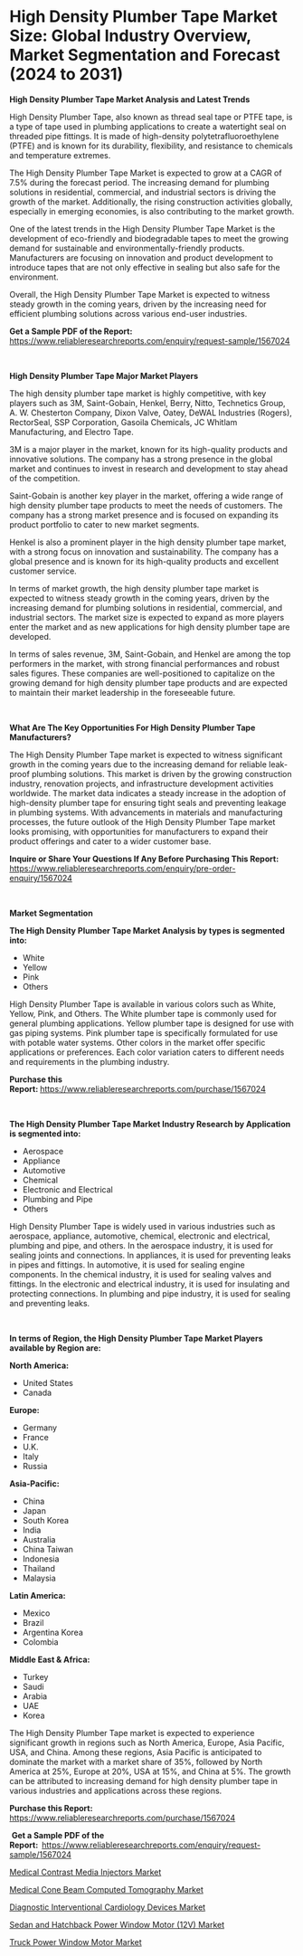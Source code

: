 <p><h1>High Density Plumber Tape Market Size: Global Industry Overview, Market Segmentation and Forecast (2024 to 2031)</h1></p><p><strong>High Density Plumber Tape Market Analysis and Latest Trends</strong></p>
<p><p>High Density Plumber Tape, also known as thread seal tape or PTFE tape, is a type of tape used in plumbing applications to create a watertight seal on threaded pipe fittings. It is made of high-density polytetrafluoroethylene (PTFE) and is known for its durability, flexibility, and resistance to chemicals and temperature extremes. </p><p>The High Density Plumber Tape Market is expected to grow at a CAGR of 7.5% during the forecast period. The increasing demand for plumbing solutions in residential, commercial, and industrial sectors is driving the growth of the market. Additionally, the rising construction activities globally, especially in emerging economies, is also contributing to the market growth.</p><p>One of the latest trends in the High Density Plumber Tape Market is the development of eco-friendly and biodegradable tapes to meet the growing demand for sustainable and environmentally-friendly products. Manufacturers are focusing on innovation and product development to introduce tapes that are not only effective in sealing but also safe for the environment.</p><p>Overall, the High Density Plumber Tape Market is expected to witness steady growth in the coming years, driven by the increasing need for efficient plumbing solutions across various end-user industries.</p></p>
<p><strong>Get a Sample PDF of the Report:&nbsp;</strong> <a href="https://www.reliableresearchreports.com/enquiry/request-sample/1567024">https://www.reliableresearchreports.com/enquiry/request-sample/1567024</a></p>
<p>&nbsp;</p>
<p><strong>High Density Plumber Tape Major Market Players</strong></p>
<p><p>The high density plumber tape market is highly competitive, with key players such as 3M, Saint-Gobain, Henkel, Berry, Nitto, Technetics Group, A. W. Chesterton Company, Dixon Valve, Oatey, DeWAL Industries (Rogers), RectorSeal, SSP Corporation, Gasoila Chemicals, JC Whitlam Manufacturing, and Electro Tape. </p><p>3M is a major player in the market, known for its high-quality products and innovative solutions. The company has a strong presence in the global market and continues to invest in research and development to stay ahead of the competition. </p><p>Saint-Gobain is another key player in the market, offering a wide range of high density plumber tape products to meet the needs of customers. The company has a strong market presence and is focused on expanding its product portfolio to cater to new market segments. </p><p>Henkel is also a prominent player in the high density plumber tape market, with a strong focus on innovation and sustainability. The company has a global presence and is known for its high-quality products and excellent customer service. </p><p>In terms of market growth, the high density plumber tape market is expected to witness steady growth in the coming years, driven by the increasing demand for plumbing solutions in residential, commercial, and industrial sectors. The market size is expected to expand as more players enter the market and as new applications for high density plumber tape are developed. </p><p>In terms of sales revenue, 3M, Saint-Gobain, and Henkel are among the top performers in the market, with strong financial performances and robust sales figures. These companies are well-positioned to capitalize on the growing demand for high density plumber tape products and are expected to maintain their market leadership in the foreseeable future.</p></p>
<p>&nbsp;</p>
<p><strong>What Are The Key Opportunities For High Density Plumber Tape Manufacturers?</strong></p>
<p><p>The High Density Plumber Tape market is expected to witness significant growth in the coming years due to the increasing demand for reliable leak-proof plumbing solutions. This market is driven by the growing construction industry, renovation projects, and infrastructure development activities worldwide. The market data indicates a steady increase in the adoption of high-density plumber tape for ensuring tight seals and preventing leakage in plumbing systems. With advancements in materials and manufacturing processes, the future outlook of the High Density Plumber Tape market looks promising, with opportunities for manufacturers to expand their product offerings and cater to a wider customer base.</p></p>
<p><strong>Inquire or Share Your Questions If Any Before Purchasing This Report:</strong> <a href="https://www.reliableresearchreports.com/enquiry/pre-order-enquiry/1567024">https://www.reliableresearchreports.com/enquiry/pre-order-enquiry/1567024</a></p>
<p>&nbsp;</p>
<p><strong>Market Segmentation</strong></p>
<p><strong>The High Density Plumber Tape Market Analysis by types is segmented into:</strong></p>
<p><ul><li>White</li><li>Yellow</li><li>Pink</li><li>Others</li></ul></p>
<p><p>High Density Plumber Tape is available in various colors such as White, Yellow, Pink, and Others. The White plumber tape is commonly used for general plumbing applications. Yellow plumber tape is designed for use with gas piping systems. Pink plumber tape is specifically formulated for use with potable water systems. Other colors in the market offer specific applications or preferences. Each color variation caters to different needs and requirements in the plumbing industry.</p></p>
<p><strong>Purchase this Report:&nbsp;</strong><a href="https://www.reliableresearchreports.com/purchase/1567024">https://www.reliableresearchreports.com/purchase/1567024</a></p>
<p>&nbsp;</p>
<p><strong>The High Density Plumber Tape Market Industry Research by Application is segmented into:</strong></p>
<p><ul><li>Aerospace</li><li>Appliance</li><li>Automotive</li><li>Chemical</li><li>Electronic and Electrical</li><li>Plumbing and Pipe</li><li>Others</li></ul></p>
<p><p>High Density Plumber Tape is widely used in various industries such as aerospace, appliance, automotive, chemical, electronic and electrical, plumbing and pipe, and others. In the aerospace industry, it is used for sealing joints and connections. In appliances, it is used for preventing leaks in pipes and fittings. In automotive, it is used for sealing engine components. In the chemical industry, it is used for sealing valves and fittings. In the electronic and electrical industry, it is used for insulating and protecting connections. In plumbing and pipe industry, it is used for sealing and preventing leaks.</p></p>
<p>&nbsp;</p>
<p><strong>In terms of Region, the High Density Plumber Tape Market Players available by Region are:</strong></p>
<p>
    <p> <strong> North America: </strong>
        <ul>
            <li>United States</li>
            <li>Canada</li>
        </ul>
        </p> 
    <p> <strong> Europe: </strong>
        <ul>
            <li>Germany</li>
            <li>France</li>
            <li>U.K.</li>
            <li>Italy</li>
            <li>Russia</li>
        </ul>
        </p> 
    <p> <strong> Asia-Pacific: </strong>
        <ul>
            <li>China</li>
            <li>Japan</li>
            <li>South Korea</li>
            <li>India</li>
            <li>Australia</li>
            <li>China Taiwan</li>
            <li>Indonesia</li>
            <li>Thailand</li>
            <li>Malaysia</li>
        </ul>
        </p> 
    <p> <strong> Latin America: </strong>
        <ul>
            <li>Mexico</li>
            <li>Brazil</li>
            <li>Argentina Korea</li>
            <li>Colombia</li>
        </ul>
        </p> 
    <p> <strong> Middle East & Africa: </strong>
        <ul>
            <li>Turkey</li>
            <li>Saudi</li>
            <li>Arabia</li>
            <li>UAE</li>
            <li>Korea</li>
        </ul>
    </p>
    </p>
<p><p>The High Density Plumber Tape market is expected to experience significant growth in regions such as North America, Europe, Asia Pacific, USA, and China. Among these regions, Asia Pacific is anticipated to dominate the market with a market share of 35%, followed by North America at 25%, Europe at 20%, USA at 15%, and China at 5%. The growth can be attributed to increasing demand for high density plumber tape in various industries and applications across these regions.</p></p>
<p><strong>Purchase this Report: </strong><a href="https://www.reliableresearchreports.com/purchase/1567024">https://www.reliableresearchreports.com/purchase/1567024</a></p>
<p>&nbsp;<strong>Get a Sample PDF of the Report:&nbsp;&nbsp;</strong><a href="https://www.reliableresearchreports.com/enquiry/request-sample/1567024">https://www.reliableresearchreports.com/enquiry/request-sample/1567024</a></p>
<p><strong></strong></p>
<p><p><a href="https://github.com/kosella/Market-Research-Report-List-1/blob/main/medical-contrast-media-injectors-market.md">Medical Contrast Media Injectors Market</a></p><p><a href="https://github.com/nathandecarvalho/Market-Research-Report-List-1/blob/main/medical-cone-beam-computed-tomography-market.md">Medical Cone Beam Computed Tomography Market</a></p><p><a href="https://github.com/kufem1/Market-Research-Report-List-1/blob/main/diagnostic-interventional-cardiology-devices-market.md">Diagnostic Interventional Cardiology Devices Market</a></p><p><a href="https://issuu.com/reportprime-2/docs/sedan-and-hatchback-power-window-motor-12v-market-">Sedan and Hatchback Power Window Motor (12V) Market</a></p><p><a href="https://issuu.com/reportprime-2/docs/truck-power-window-motor-market-size-2030.pptx">Truck Power Window Motor Market</a></p></p>